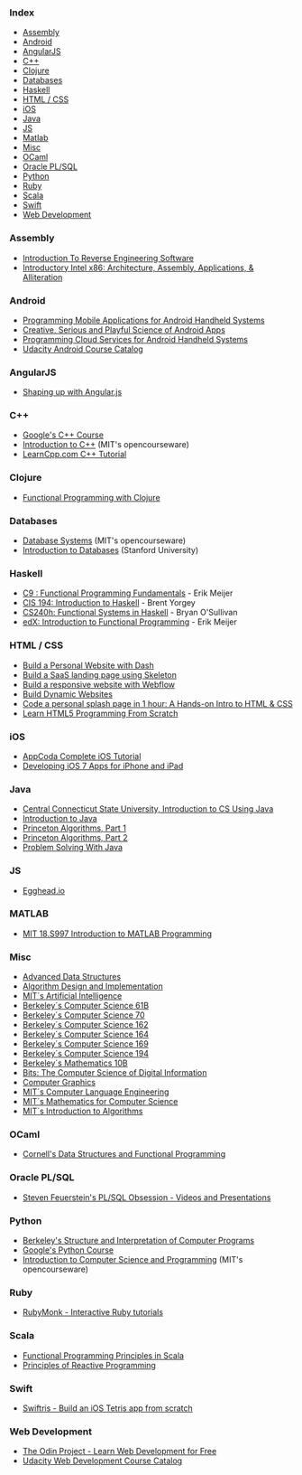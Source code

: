 ### Index
* [Assembly](#assembly)
* [Android](#android)
* [AngularJS](#angularjs)
* [C++](#c)
* [Clojure](#clojure)
* [Databases](#databases)
* [Haskell](#haskell)
* [HTML / CSS](#html--css)
* [iOS](#ios)
* [Java](#java)
* [JS](#js)
* [Matlab](#matlab)
* [Misc](#misc)
* [OCaml](#ocaml)
* [Oracle PL/SQL](#oracle-plsql)
* [Python](#python)
* [Ruby](#ruby)
* [Scala](#scala)
* [Swift](#swift)
* [Web Development](#web-development)


### Assembly
* [Introduction To Reverse Engineering Software](http://opensecuritytraining.info/IntroductionToReverseEngineering.html)
* [Introductory Intel x86: Architecture, Assembly, Applications, & Alliteration](http://opensecuritytraining.info/IntroX86.html)


### Android
* [Programming Mobile Applications for Android Handheld Systems](https://www.coursera.org/course/android)
* [Creative, Serious and Playful Science of Android Apps](https://www.coursera.org/course/androidapps101)
* [Programming Cloud Services for Android Handheld Systems](https://www.coursera.org/course/mobilecloud)
* [Udacity Android Course Catalog](https://www.udacity.com/courses#!/android)

### AngularJS
* [Shaping up with Angular.js](https://www.codeschool.com/courses/shaping-up-with-angular-js)

### C++
* [Google's C++ Course](https://developers.google.com/edu/c++/)
* [Introduction to C++](http://ocw.mit.edu/courses/electrical-engineering-and-computer-science/6-096-introduction-to-c-january-iap-2011/) (MIT's opencourseware)
* [LearnCpp.com C++ Tutorial](http://www.learncpp.com/)


### Clojure
* [Functional Programming with Clojure](http://mooc.cs.helsinki.fi/clojure)


### Databases
* [Database Systems](http://ocw.mit.edu/courses/electrical-engineering-and-computer-science/6-830-database-systems-fall-2010/) (MIT's opencourseware)
* [Introduction to Databases](https://class.stanford.edu/courses/Engineering/db/2014_1/about) (Stanford University)


### Haskell
* [C9 : Functional Programming Fundamentals](http://channel9.msdn.com/Series/C9-Lectures-Erik-Meijer-Functional-Programming-Fundamentals) - Erik Meijer
* [CIS 194: Introduction to Haskell](http://www.seas.upenn.edu/~cis194/) - Brent Yorgey
* [CS240h: Functional Systems in Haskell](http://www.scs.stanford.edu/11au-cs240h/notes/) - Bryan O'Sullivan
* [edX: Introduction to Functional Programming](https://www.edx.org/course/introduction-functional-programming-delftx-fp101x) - Erik Meijer


### HTML / CSS
* [Build a Personal Website with Dash](https://dash.generalassemb.ly/)
* [Build a SaaS landing page using Skeleton](https://www.bloc.io/tutorials/jottly-a-beginner-s-guide-to-html-css-skeleton-and-animate-css)
* [Build a responsive website with Webflow](https://www.bloc.io/tutorials/webflow-tutorial-design-responsive-sites-with-webflow)
* [Build Dynamic Websites](http://cs75.tv/2010/fall/)
* [Code a personal splash page in 1 hour: A Hands-on Intro to HTML & CSS](http://www.thefirehoseproject.com/lessons/splash-page)
* [Learn HTML5 Programming From Scratch](https://www.udemy.com/learn-html5-programming-from-scratch/)


### iOS
* [AppCoda Complete iOS Tutorial](http://www.appcoda.com/ios-programming-course/)
* [Developing iOS 7 Apps for iPhone and iPad](https://itunes.apple.com/us/course/developing-ios-7-apps-for/id733644550)


### Java
* [Central Connecticut State University, Introduction to CS Using Java](http://chortle.ccsu.edu/CS151/cs151java.html)
* [Introduction to Java](http://ocw.mit.edu/courses/electrical-engineering-and-computer-science/6-092-introduction-to-programming-in-java-january-iap-2010/)
* [Princeton Algorithms, Part 1](https://www.coursera.org/course/algs4partI)
* [Princeton Algorithms, Part 2](https://www.coursera.org/course/algs4partII)
* [Problem Solving With Java](https://www.udacity.com/course/cs046)


### JS
* [Egghead.io](https://egghead.io/)


### MATLAB
* [MIT 18.S997 Introduction to MATLAB Programming](http://ocw.mit.edu/courses/mathematics/18-s997-introduction-to-matlab-programming-fall-2011/)


### Misc
* [Advanced Data Structures](http://ocw.mit.edu/courses/electrical-engineering-and-computer-science/6-851-advanced-data-structures-spring-2012/)
* [Algorithm Design and Implementation](https://www.youtube.com/playlist?list=PL6EF0274BD849A7D5)
* [MIT´s Artificial Intelligence](http://ocw.mit.edu/courses/electrical-engineering-and-computer-science/6-034-artificial-intelligence-fall-2010/)
* [Berkeley´s Computer Science 61B](https://www.youtube.com/playlist?list=PL-XXv-cvA_iDXrTvCvDgIkeCWeSIDr4Yh)
* [Berkeley´s Computer Science  70](https://www.youtube.com/course?list=EC1A2EBAC4283FE3EA)
* [Berkeley´s Computer Science 162](https://www.youtube.com/view_play_list?p=-XXv-cvA_iCrnl0625nXp4GimjT-cv_1)
* [Berkeley´s Computer Science 164](https://www.youtube.com/playlist?list=PL3A16CFC42CA6EF4F&feature=plcp)
* [Berkeley´s Computer Science 169](https://www.youtube.com/view_play_list?p=-XXv-cvA_iAS_kCeleydK6mDc0kCbdhU)
* [Berkeley´s Computer Science 194](https://www.youtube.com/view_play_list?p=-XXv-cvA_iB_5Q8G8kW5idSwNmXypmQE)
* [Berkeley´s Mathematics 10B](https://www.youtube.com/view_play_list?p=-XXv-cvA_iCZ8sTG0pDuBubsDfOFoY2X)
* [Bits: The Computer Science of Digital Information](http://www.extension.harvard.edu/open-learning-initiative/bits)
* [Computer Graphics](http://nptel.ac.in/courses/106106090/)
* [MIT´s Computer Language Engineering](http://ocw.mit.edu/courses/electrical-engineering-and-computer-science/6-035-computer-language-engineering-sma-5502-fall-2005/lecture-notes/)
* [MIT´s Mathematics for Computer Science](http://ocw.mit.edu/courses/electrical-engineering-and-computer-science/6-042j-mathematics-for-computer-science-fall-2010/video-lectures/)
* [MIT´s Introduction to Algorithms](http://ocw.mit.edu/courses/electrical-engineering-and-computer-science/6-006-introduction-to-algorithms-fall-2011/)


### OCaml
* [Cornell's Data Structures and Functional Programming](http://www.cs.cornell.edu/courses/cs3110/)


### Oracle PL/SQL
* [Steven Feuerstein's PL/SQL Obsession - Videos and Presentations](http://www.toadworld.com/platforms/oracle/w/wiki/8243.plsql-obsession.aspx)


### Python
* [Berkeley's Structure and Interpretation of Computer Programs](http://www-inst.eecs.berkeley.edu/~cs61a/)
* [Google's Python Course](https://developers.google.com/edu/python/)
* [Introduction to Computer Science and Programming](http://ocw.mit.edu/courses/electrical-engineering-and-computer-science/6-00sc-introduction-to-computer-science-and-programming-spring-2011/) (MIT's opencourseware)


### Ruby
* [RubyMonk - Interactive Ruby tutorials](http://rubymonk.com)


### Scala
* [Functional Programming Principles in Scala](https://www.coursera.org/course/progfun)
* [Principles of Reactive Programming](https://www.coursera.org/course/reactive)


### Swift
* [Swiftris - Build an iOS Tetris app from scratch](https://www.bloc.io/tutorials/swiftris-build-your-first-ios-game-with-swift)


### Web Development
* [The Odin Project - Learn Web Development for Free](http://www.theodinproject.com/)
* [Udacity Web Development Course Catalog](https://www.udacity.com/courses#!/web-development)
